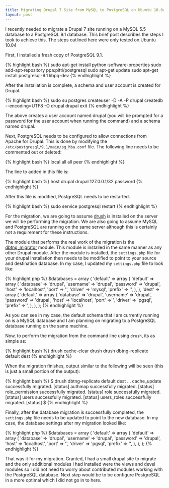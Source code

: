 ```yaml
--- 
title: Migrating Drupal 7 Site from MySQL to PostgreSQL on Ubuntu 10.04
layout: post
---
```


I recently needed to migrate a Drupal 7 site running on a MySQL 5.5 database
to a PostgreSQL 9.1 database. This brief post describes the steps I took to
achieve this. The steps outlined here were only tested on Ubuntu 10.04

First, I installed a fresh copy of PostgreSQL 9.1.

{% highlight bash %}
sudo apt-get install python-software-properties
sudo add-apt-repository ppa:pitti/postgresql
sudo apt-get update
sudo apt-get install postgresql-9.1 libpq-dev
{% endhighlight %}

After the installation is complete, a schema and user account is created for
Drupal.

{% highlight bash %}
sudo su postgres
createuser -D -A -P drupal
createdb --encoding=UTF8 -O drupal drupal
exit
{% endhighlight %}

The above creates a user account named drupal (you will be prompted for a 
password for the user account when running the command) and a schema named
drupal.

Next, PostgreSQL needs to be configured to allow connections from Apache for
Drupal. This is done by modifying the `/etc/postgresql/9.1/main/pg_hba.conf`
file. The following line needs to be commented out or deleted:

{% highlight bash %}
local   all             all                                     peer
{% endhighlight %}

The line to added in this file is:

{% highlight bash %}
host    drupal          drupal          127.0.0.1/32            password
{% endhighlight %}

After this file is modified, PostgreSQL needs to be restarted.

{% highlight bash %}
sudo service postgresql restart
{% endhighlight %}

For the migration, we are going to assume [drush][drush_link] is installed on
the server we will be performing the migration. We are also going to assume 
MySQL and PostgreSQL are running on the same server although this is certainly
not a requirement for these instructions.

The module that performs the real work of the migration is the 
[dbtng_migrator][dbtng_link] module. This module is installed in the same 
manner as any other Drupal module. After the module is installed, the
`settings.php` file for your drupal installation then needs to be modified
to point to your source and destination database. In my case, I updated my
`settings.php` file to look like:

{% highlight php %}
$databases = array (
  'default' => array (
    'default' =>
      array (
        'database' => 'drupal',
        'username' => 'drupal',
        'password' => 'drupal',
        'host' => 'localhost',
        'port' => '',
        'driver' => 'mysql',
        'prefix' => '',
      ),
  ),
  'dest' => array (
    'default' =>
      array (
        'database' => 'drupal',
        'username' => 'drupal',
        'password' => 'drupal',
        'host' => 'localhost',
        'port' =>'',
        'driver' => 'pgsql',
        'prefix' =>'',
      ),
    ),
);
{% endhighlight %}

As you can see in my case, the default schema that I am currently running on is
a MySQL database and I am planning on migrating to a PostgreSQL database 
running on the same machine.

Now, to perform the migration from the command line using `drush`, its as simple as:

{% highlight bash %}
drush cache-clear drush
drush dbtng-replicate default dest
{% endhighlight %}

When the migration finishes, output similar to the following will be seen (this
is just a small portion of the output):

{% highlight bash %}
$ drush dbtng-replicate default dest
...
cache_update successfully migrated.                    [status]
authmap successfully migrated.                         [status]
role_permission successfully migrated.                 [status]
role successfully migrated.                            [status]
users successfully migrated.                           [status]
users_roles successfully migrated.                     [status]
$
{% endhighlight %}

Finally, after the database migration is successfully completed, the 
`settings.php` file needs to be updated to point to the new database. In my
case, the database settings after my migration looked like:

{% highlight php %}
$databases = array (
  'default' =>
  array (
    'default' =>
    array (
      'database' => 'drupal',
      'username' => 'drupal',
      'password' => 'drupal',
      'host' => 'localhost',
      'port' => '',
      'driver' => 'pgsql',
      'prefix' => '',
    ),
  ),
);
{% endhighlight %}

That was it for my migration. Granted, I had a small drupal site to migrate and
the only additional modules I had installed were the views and devel modules so
I did not need to worry about contributed modules working with the PostgreSQL
database. Next step would be to be configure PostgreSQL in a more optimal 
which I did not go in to here.

[drush_link]: http://drupal.org/project/drush
[dbtng_link]: http://drupal.org/project/dbtng_migrator

